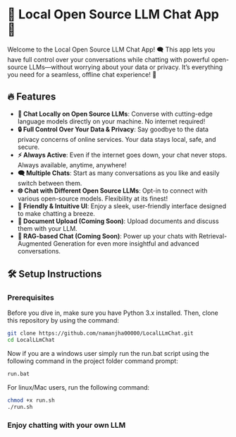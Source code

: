 
# 🌟 Local Open Source LLM Chat App 🌟

Welcome to the Local Open Source LLM Chat App! 🗨️ This app lets you have full control over your conversations while chatting with powerful open-source LLMs—without worrying about your data or privacy. It’s everything you need for a seamless, offline chat experience! 🚀

## 🔥 Features

- **💬 Chat Locally on Open Source LLMs**: Converse with cutting-edge language models directly on your machine. No internet required!
- **🔒 Full Control Over Your Data & Privacy**: Say goodbye to the data privacy concerns of online services. Your data stays local, safe, and secure. 
- **⚡ Always Active**: Even if the internet goes down, your chat never stops. Always available, anytime, anywhere!
- **🗨️ Multiple Chats**: Start as many conversations as you like and easily switch between them.
- **🌐 Chat with Different Open Source LLMs**: Opt-in to connect with various open-source models. Flexibility at its finest!
- **🎨 Friendly & Intuitive UI**: Enjoy a sleek, user-friendly interface designed to make chatting a breeze.
- **📄 Document Upload (Coming Soon)**: Upload documents and discuss them with your LLM.
- **🤖 RAG-based Chat (Coming Soon)**: Power up your chats with Retrieval-Augmented Generation for even more insightful and advanced conversations.

## 🛠️ Setup Instructions

### Prerequisites

Before you dive in, make sure you have Python 3.x installed. Then, clone this repository by using the command:

```bash
git clone https://github.com/namanjha00000/LocalLLmChat.git
cd LocalLLmChat
```
Now if you are a windows user simply run the run.bat script using the following command in the project folder command prompt:
```bash
run.bat
```

For linux/Mac users, run the following command:
```bash
chmod +x run.sh
./run.sh
```

### Enjoy chatting with your own LLM

